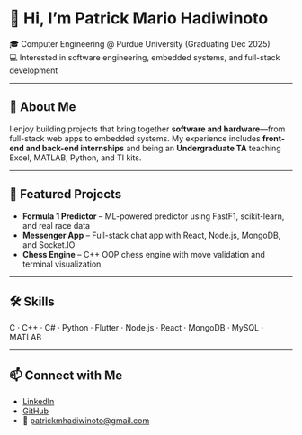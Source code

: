 # 👋 Hi, I’m Patrick Mario Hadiwinoto  

🎓 Computer Engineering @ Purdue University (Graduating Dec 2025)  
💻 Interested in software engineering, embedded systems, and full-stack development  

---

## 🌟 About Me  
I enjoy building projects that bring together **software and hardware**—from full-stack web apps to embedded systems. My experience includes **front-end and back-end internships** and being an **Undergraduate TA** teaching Excel, MATLAB, Python, and TI kits.  

---

## 🚀 Featured Projects  
- **Formula 1 Predictor** – ML-powered predictor using FastF1, scikit-learn, and real race data  
- **Messenger App** – Full-stack chat app with React, Node.js, MongoDB, and Socket.IO  
- **Chess Engine** – C++ OOP chess engine with move validation and terminal visualization  

---

## 🛠️ Skills  
C · C++ · C# · Python · Flutter · Node.js · React · MongoDB · MySQL · MATLAB  

---

## 📫 Connect with Me  
- [LinkedIn](https://www.linkedin.com/in/patrick-mario-hadiwinoto)  
- [GitHub](https://github.com/PatrickMarioH)  
- 📧 patrickmhadiwinoto@gmail.com  
